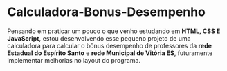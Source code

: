 # Calculadora-Bonus-Desempenho

Pensando em praticar um pouco o que venho estudando em **HTML, CSS E JavaScript,** estou desenvolvendo esse pequeno projeto de uma calculadora para calcular o bônus desempenho de professores da **rede Estadual do Espírito Santo** e **rede Municipal de Vitória ES**, futuramente implementar melhorias no layout do programa.



 
 
 

